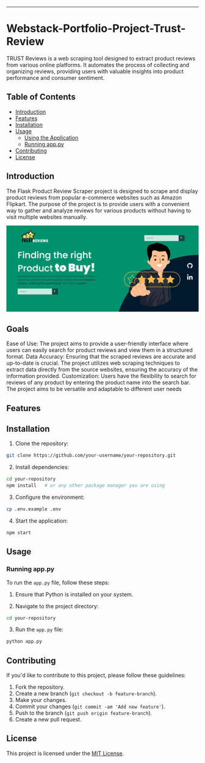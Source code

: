 

---

# Webstack-Portfolio-Project-Trust-Review

TRUST Reviews  is a web scraping tool designed to extract product reviews from various online platforms. It automates the process of collecting and organizing reviews, providing users with valuable insights into product performance and consumer sentiment.

## Table of Contents

- [Introduction](#introduction)
- [Features](#features)
- [Installation](#installation)
- [Usage](#usage)
  - [Using the Application](#using-the-application)
  - [Running app.py](#running-apppy)
- [Contributing](#contributing)
- [License](#license)

## Introduction
The Flask Product Review Scraper project is designed to scrape and display product reviews from popular e-commerce websites such as Amazon Flipkart. The purpose of the project is to provide users with a convenient way to gather and analyze reviews for various products without having to visit multiple websites manually.

![screen](./screen/trust.png)


## Goals

Ease of Use: The project aims to provide a user-friendly interface where users can easily search for product reviews and view them in a structured format.
Data Accuracy: Ensuring that the scraped reviews are accurate and up-to-date is crucial. The project utilizes web scraping techniques to extract data directly from the source websites, ensuring the accuracy of the information provided.
Customization: Users have the flexibility to search for reviews of any product by entering the product name into the search bar. The project aims to be versatile and adaptable to different user needs




## Features




## Installation

1. Clone the repository:

```bash
git clone https://github.com/your-username/your-repository.git
```

2. Install dependencies:

```bash
cd your-repository
npm install   # or any other package manager you are using
```

3. Configure the environment:

```bash
cp .env.example .env
```

4. Start the application:

```bash
npm start
```

## Usage



### Running app.py

To run the `app.py` file, follow these steps:

1. Ensure that Python is installed on your system.

2. Navigate to the project directory:

```bash
cd your-repository
```

3. Run the `app.py` file:

```bash
python app.py
```

## Contributing

If you'd like to contribute to this project, please follow these guidelines:

1. Fork the repository.
2. Create a new branch (`git checkout -b feature-branch`).
3. Make your changes.
4. Commit your changes (`git commit -am 'Add new feature'`).
5. Push to the branch (`git push origin feature-branch`).
6. Create a new pull request.

## License

This project is licensed under the [MIT License](LICENSE).
